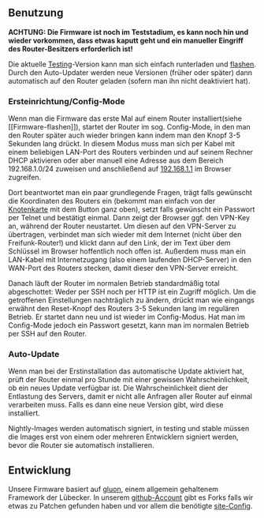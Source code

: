 ## Benutzung

**ACHTUNG: Die Firmware ist noch im Teststadium, es kann noch hin und wieder vorkommen, dass etwas kaputt geht und ein manueller Eingriff des Router-Besitzers erforderlich ist!**

Die aktuelle [Testing](http://downloads.bremen.freifunk.net/firmware/testing/)-Version kann man sich einfach runterladen und [flashen](Firmware-flashen). Durch den Auto-Updater werden neue Versionen (früher oder später) dann automatisch auf den Router geladen (sofern man ihn nicht deaktiviert hat).

### Ersteinrichtung/Config-Mode

Wenn man die Firmware das erste Mal auf einem Router installiert(siehe [[Firmware-flashen]]), startet der Router im sog. Config-Mode, in den man den Router später auch wieder bringen kann indem man den Knopf 3-5 Sekunden lang drückt. In diesem Modus muss man sich per Kabel mit einem beliebigen LAN-Port des Routers verbinden und auf seinem Rechner DHCP aktivieren oder aber manuell eine Adresse aus dem Bereich 192.168.1.0/24 zuweisen und anschließend auf [192.168.1.1](http://192.168.1.1/) im Browser zugreifen.

Dort beantwortet man ein paar grundlegende Fragen, trägt falls gewünscht die Koordinaten des Routers ein (bekommt man einfach von der [Knotenkarte](http://bremen.freifunk.net/map/geomap.html) mit dem Button ganz oben), setzt falls gewünscht ein Passwort per Telnet und bestätigt einmal. Dann zeigt der Browser ggf. den VPN-Key an, während der Router neustartet. Um diesen auf den VPN-Server zu übertragen, verbindet man sich wieder mit dem Internet (nicht über den Freifunk-Router!) und klickt dann auf den Link, der im Text über dem Schlüssel im Browser hoffentlich noch offen ist. Außerdem muss man ein LAN-Kabel mit Internetzugang (also einem laufenden DHCP-Server) in den WAN-Port des Routers stecken, damit dieser den VPN-Server erreicht.

Danach läuft der Router im normalen Betrieb standardmäßig total abgeschottet: Weder per SSH noch per HTTP ist ein Zugriff möglich. Um die getroffenen Einstellungen nachträglich zu ändern, drückt man wie eingangs erwähnt den Reset-Knopf des Routers 3-5 Sekunden lang im regulären Betrieb. Er startet dann neu und ist wieder im Config-Modus. Hat man im Config-Mode jedoch ein Passwort gesetzt, kann man im normalen Betrieb per SSH auf den Router.

### Auto-Update

Wenn man bei der Erstinstallation das automatische Update aktiviert hat, prüft der Router einmal pro Stunde mit einer gewissen Wahrscheinlichkeit, ob ein neues Update verfügbar ist. Die Wahrscheinlichkeit dient der Entlastung des Servers, damit er nicht alle Anfragen aller Router auf einmal verarbeiten muss. Falls es dann eine neue Version gibt, wird diese installiert.

Nightly-Images werden automatisch signiert, in testing und stable müssen die Images erst von einem oder mehreren Entwicklern signiert werden, bevor die Router sie automatisch installieren.

## Entwicklung

Unsere Firmware basiert auf [gluon](https://github.com/freifunk-gluon/gluon), einem allgemein gehaltenem Framework der Lübecker. In unserem [github-Account](https://github.com/FreifunkBremen/) gibt es Forks falls wir etwas zu Patchen gefunden haben und vor allem die benötigte [site-Config](https://github.com/FreifunkBremen/gluon-site-ffhb).